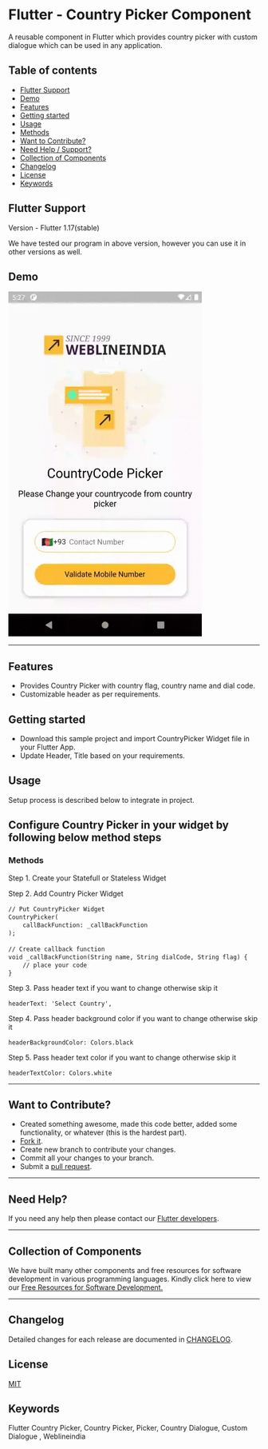 # Flutter - Country Picker Component

A reusable component in Flutter which provides country picker with custom dialogue which can be used in any application. 

## Table of contents
- [Flutter Support](#Flutter-support)
- [Demo](#demo)
- [Features](#features)
- [Getting started](#getting-started)
- [Usage](#usage)
- [Methods](#methods)
- [Want to Contribute?](#want-to-contribute)
- [Need Help / Support?](#need-help)
- [Collection of Components](#collection-of-Components)
- [Changelog](#changelog)
- [License](#license)
- [Keywords](#Keywords)


## Flutter Support

Version - Flutter 1.17(stable)

We have tested our program in above version, however you can use it in other versions as well.


## Demo

[![](WLICountryPicker.gif)](http://git-ar.webline.local/Flutter/Flutter_CountryCode_Picker/blob/master/WLICountryPicker.gif)

------

## Features

* Provides Country Picker with country flag, country name and dial code. 
* Customizable header as per requirements.


## Getting started

* Download this sample project and import CountryPicker Widget file in your Flutter App. 
* Update Header, Title based on your requirements. 


## Usage

Setup process is described below to integrate in project.

## Configure Country Picker in your widget by following below method steps


### Methods

Step 1. Create your Statefull or Stateless Widget

Step 2. Add Country Picker Widget
       
    // Put CountryPicker Widget
    CountryPicker(
        callBackFunction: _callBackFunction
    );
       
    // Create callback function 
    void _callBackFunction(String name, String dialCode, String flag) {
        // place your code
    }
       

Step 3. Pass header text if you want to change otherwise skip it             
       
    headerText: 'Select Country',


Step 4. Pass header background color if you want to change otherwise skip it  

    headerBackgroundColor: Colors.black 


Step 5. Pass header text color if you want to change otherwise skip it 

    headerTextColor: Colors.white

------

## Want to Contribute?

- Created something awesome, made this code better, added some functionality, or whatever (this is the hardest part).
- [Fork it](http://help.github.com/forking/).
- Create new branch to contribute your changes.
- Commit all your changes to your branch.
- Submit a [pull request](http://help.github.com/pull-requests/).

------

## Need Help? 

If you need any help then please contact our [Flutter developers](https://www.weblineindia.com/flutter-cross-platform-mobile-app-development.html).

 ------
 
## Collection of Components

We have built many other components and free resources for software development in various programming languages. Kindly click here to view our [Free Resources for Software Development.](https://www.weblineindia.com/software-development-resources.html)
 
------

## Changelog

Detailed changes for each release are documented in [CHANGELOG](./CHANGELOG).

## License

 [MIT](LICENSE)

 [mit]: https://github.com/weblineindia/Flutter-Country-Picker/blob/master/LICENSE

## Keywords

Flutter Country Picker, Country Picker, Picker, Country Dialogue, Custom Dialogue , Weblineindia
